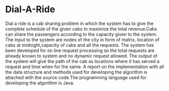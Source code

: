 Dial-A-Ride
===========
Dial a ride is a cab sharing problem in which the system has to give the complete schedule of the
given cabs to maximize the total revenue.Cabs can share the passengers according to the capacity
given to the system. The input to the system are nodes of the city in form of matrix, location
of cabs at midnight,capacity of cabs and all the requests. The system has been developed for on line request processing 
so the total requests are already known to system and no dynamic request allowed. The output of the system will give 
the path of the cab as locations where it has served a request and time when for the same. 
A report on the implementation with all the data structure and methods used for developing the 
algorithm is attached with the source code.The programming
language used for developing the algorithm is Java.
